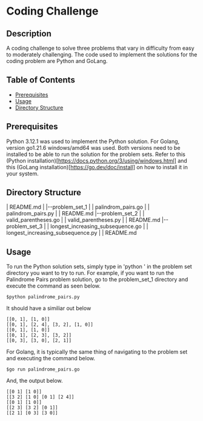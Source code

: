 # Coding Challenge


## Description
A coding challenge to solve three problems that vary in difficulty from easy to moderately challenging.
The code used to implement the solutions for the coding problem are Python and GoLang.


## Table of Contents
- [Prerequisites](#prerequisites)
- [Usage](#usage)
- [Directory Structure](#directory-structure)


## Prerequisites
Python 3.12.1 was used to implement the Python solution. For Golang, version go1.21.6 windows/amd64 was used.
Both versions need to be installed to be able to run the solution for the problem sets.
Refer to this (Python installation)[https://docs.python.org/3/using/windows.html] and this (GoLang installation)[https://go.dev/doc/install] on how to install it in your system.


## Directory Structure
| README.md
|
|--problem_set_1
|    |    palindrom_pairs.go
|    |    palindrom_pairs.py
|    |    README.md
|--problem_set_2
|    |    valid_parentheses.go
|    |    valid_parentheses.py
|    |    README.md
|--problem_set_3
|    |    longest_increasing_subsequence.go
|    |    longest_increasing_subsequence.py
|    |    README.md


## Usage
To run the Python solution sets, simply type in 'python <file>' in the problem set directory you want to try to run.
For example, if you want to run the Palindrome Pairs problem solution, go to the problem_set_1 directory and execute the command as seen below.
```
$python palindrome_pairs.py
```

It should have a similiar out below
```
[[0, 1], [1, 0]]
[[0, 1], [2, 4], [3, 2], [1, 0]]
[[0, 1], [1, 0]]
[[0, 1], [2, 3], [3, 2]]
[[0, 3], [3, 0], [2, 1]]
```

For Golang, it is typically the same thing of navigating to the problem set and executing the command below.
```
$go run palindrome_pairs.go
```

And, the output below.
```
[[0 1] [1 0]]
[[3 2] [1 0] [0 1] [2 4]]
[[0 1] [1 0]]
[[2 3] [3 2] [0 1]]
[[2 1] [0 3] [3 0]]
```
